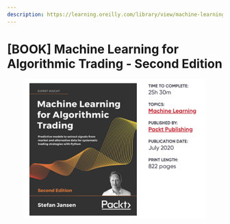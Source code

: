 ```yaml
---
description: https://learning.oreilly.com/library/view/machine-learning-for/9781839217715/
---
```


# \[BOOK] Machine Learning for Algorithmic Trading - Second Edition

<figure><img src="../../../.gitbook/assets/image (1) (1) (1) (1) (1).png" alt=""><figcaption></figcaption></figure>
